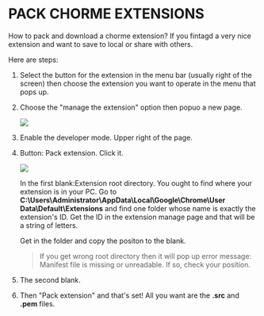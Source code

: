# PACK CHORME EXTENSIONS


How to pack and download a chorme extension? If you fintagd a very nice extension and want to save to local or share with others.

Here are steps:

1. Select the button for the extension in the menu bar (usually right of the screen) then choose the extension you want to operate in the menu that pops up. 

2. Choose the "manage the extension" option then popuo a new page.

   ![](F:\ZonLinSurviveRecords\ZonLinyy\static\images\03.png)

3. Enable the developer mode. Upper right of the page.

4. Button: Pack extension. Click it.

   ![](F:\ZonLinSurviveRecords\ZonLinyy\static\images\02.png)

   In the first blank:Extension root directory. You ought to find where your extension is in your PC. Go to **C:\Users\Administrator\AppData\Local\Google\Chrome\User Data\Default\Extensions** and find one folder whose name is exactly the extension's ID. Get the ID in the extension manage page and that will be a string of letters.

   Get in the folder and copy the positon to the blank.

   > If you get wrong root directory then it will pop up error message: Manifest file is missing or unreadable. If so, check your position.

5. The second blank.

6. Then "Pack extension" and that's set! All you want are the **.src** and **.pem** files.
